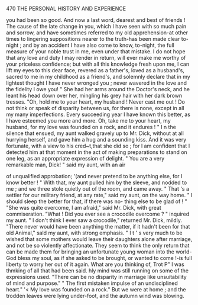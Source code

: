 470            THE PERSONAL HISTORY AND EXPERIENCE

 you had been so good. And now a last word, dearest and best of friends !
 The cause of the late change in you, which I have seen with so much pain and
 sorrow, and have sometimes referred to my old apprehension-at other times
 to lingering suppositions nearer to the truth-has been made clear to-night ;
 and by an accident I have also come to know, to-night, the full measure of
 your noble trust in me, even under that mistake. I do not hope that any
 love and duty I may render in return, will ever make me worthy of your
 priceless confidence; but with all this knowledge fresh upon me, I can
 lift my eyes to this dear face, revered as a father's, loved as a husband's,
 sacred to me in my childhood as a friend's, and solemnly declare that
 in my lightest thought I have never wronged you ; never wavered in the
 love and the fidelity I owe you! "
     She had her arms around the Doctor's neck, and he leant his head
 down over her, mingling his grey hair with her dark brown tresses.
     "Oh, hold me to your heart, my husband ! Never cast me out ! Do not
 think or speak of disparity between us, for there is none, except in all my
 many imperfections. Every succeeding year I have known this better, as I
 have esteemed you more and more. Oh, take me to your heart, my
 husband, for my love was founded on a rock, and it endures ! "
    I n the silence that ensued, my aunt walked gravely up to Mr. Dick,
 without at all hurrying herself, and gave him a hug and a sounding kiss.
 And it was very fortunate, with a view to his cred~t,that she did so ; for
 I am confident that I detected him at that moment in the act of making
 preparations to stand on one leg, as an appropriate expression of delight.
     " You are a very remarkable man, Dick! " said my aunt, with an air

 of unqualified approbation; '(and never pretend to be anything else,
for I know better ! "
    With that, my aunt pulled him by the sleeve, and nodded to me ; and
 we three stole quietly out of the room, and came away.
    " That 's a settler for our military friend, at any rate," said my aunt,
on the way home. " I should sleep the better for that, if there was no-
thing else to be glad of ! "
    "She was quite overcome, I am afraid," said Mr. Dick, with great
commiseration.
    "What ! Did you ever see a crocodile overcome ? " inquired my aunt.
    " I don't think I ever saw a crocodile," returned Mr. Dick, mildly.
    "There never would have been anything the matter, if it hadn't been for
that old Animal," sald my aunt, with strong emphasis. " I t ' s very much
to be wished that some mothers would leave their daughters alone after
marriage, and not be so violently affectionate. They seem to think the
only return that can be made them for bringing an unfortunate young
woman into the world-God bless my soul, as if she asked to be brought,
or wanted to come !-is full liberty to worry her out of it again. What
are you thinking of, Trot P"
    I was thmking of all that had been said. hly mind was still running
on some of the expressions used. "There can be no disparity in marriage
like unsuitability of mind and purpose." " The first mistaken impulse of
an undisciplined heart." '&lt; My love was founded on a rock." But we
were at home ; and the trodden leaves were lying under-foot, and the
autumn wind was blowing.
